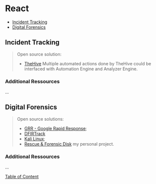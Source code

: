 # React

* [Incident Tracking](#incident-tracking)
* [Digital Forensics](#digital-forensics)


## Incident Tracking
> Open source solution:
> - [TheHive](https://github.com/TheHive-Project/TheHive)
> Multiple automated actions done by TheHive could be interfaced with Automation Engine and Analyzer Engine.

### Additional Ressources
...

## Digital Forensics
> Open source solutions:
> - [GRR - Google Rapid Response](https://github.com/google/grr);
> - [DFIRTrack](https://github.com/stuhli/dfirtrack)
> - [Kali Linux](https://www.kali.org/);
> - [Rescue & Forensic Disk](https://github.com/skhemissa/Rescue-Forensic-Disk) my personal project.

### Additional Ressources
...

[Table of Content](https://github.com/skhemissa/Open-Source-CyberSOC#table-of-content)
